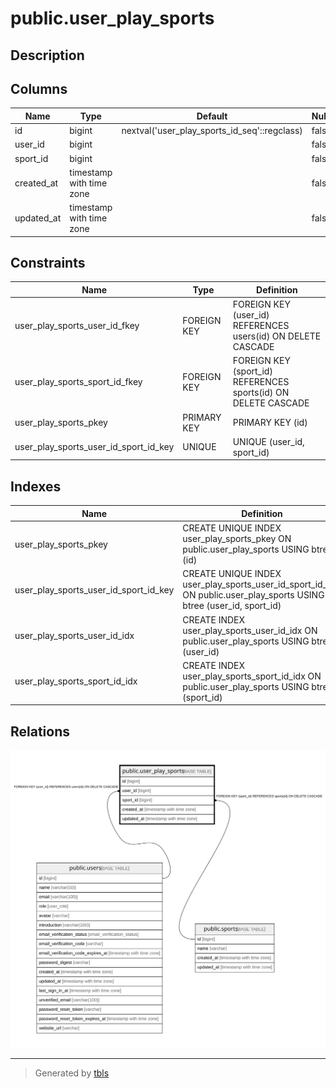 # public.user_play_sports

## Description

## Columns

| Name | Type | Default | Nullable | Children | Parents | Comment |
| ---- | ---- | ------- | -------- | -------- | ------- | ------- |
| id | bigint | nextval('user_play_sports_id_seq'::regclass) | false |  |  |  |
| user_id | bigint |  | false |  | [public.users](public.users.md) |  |
| sport_id | bigint |  | false |  | [public.sports](public.sports.md) |  |
| created_at | timestamp with time zone |  | false |  |  |  |
| updated_at | timestamp with time zone |  | false |  |  |  |

## Constraints

| Name | Type | Definition |
| ---- | ---- | ---------- |
| user_play_sports_user_id_fkey | FOREIGN KEY | FOREIGN KEY (user_id) REFERENCES users(id) ON DELETE CASCADE |
| user_play_sports_sport_id_fkey | FOREIGN KEY | FOREIGN KEY (sport_id) REFERENCES sports(id) ON DELETE CASCADE |
| user_play_sports_pkey | PRIMARY KEY | PRIMARY KEY (id) |
| user_play_sports_user_id_sport_id_key | UNIQUE | UNIQUE (user_id, sport_id) |

## Indexes

| Name | Definition |
| ---- | ---------- |
| user_play_sports_pkey | CREATE UNIQUE INDEX user_play_sports_pkey ON public.user_play_sports USING btree (id) |
| user_play_sports_user_id_sport_id_key | CREATE UNIQUE INDEX user_play_sports_user_id_sport_id_key ON public.user_play_sports USING btree (user_id, sport_id) |
| user_play_sports_user_id_idx | CREATE INDEX user_play_sports_user_id_idx ON public.user_play_sports USING btree (user_id) |
| user_play_sports_sport_id_idx | CREATE INDEX user_play_sports_sport_id_idx ON public.user_play_sports USING btree (sport_id) |

## Relations

![er](public.user_play_sports.svg)

---

> Generated by [tbls](https://github.com/k1LoW/tbls)
